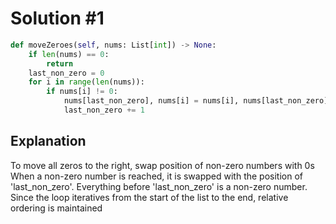 # Solution #1
```python
def moveZeroes(self, nums: List[int]) -> None:
    if len(nums) == 0:
        return
    last_non_zero = 0
    for i in range(len(nums)):
        if nums[i] != 0:
            nums[last_non_zero], nums[i] = nums[i], nums[last_non_zero]
            last_non_zero += 1
```
## Explanation
To move all zeros to the right, swap position of non-zero numbers with 0s 
When a non-zero number is reached, it is swapped with the position of 'last_non_zero'. Everything before 'last_non_zero' is a non-zero number. Since the loop iteratives from the start of the list to the end, relative ordering is maintained
